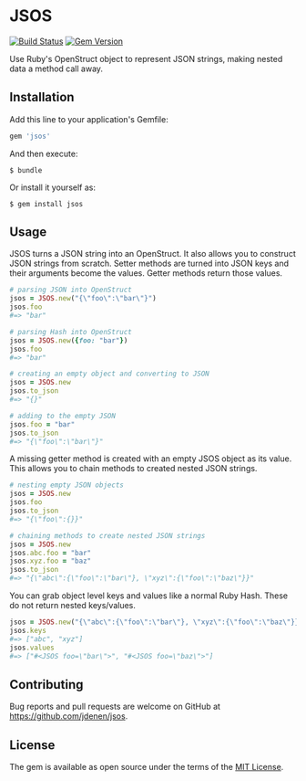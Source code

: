 # JSOS
[![Build Status](https://travis-ci.org/jdenen/jsos.svg?branch=master)](https://travis-ci.org/jdenen/jsos)
[![Gem Version](https://badge.fury.io/rb/jsos.svg)](https://badge.fury.io/rb/jsos)

Use Ruby's OpenStruct object to represent JSON strings, making nested data a method call away.

## Installation

Add this line to your application's Gemfile:

```ruby
gem 'jsos'
```

And then execute:

    $ bundle

Or install it yourself as:

    $ gem install jsos

## Usage

JSOS turns a JSON string into an OpenStruct. It also allows you to construct JSON strings from scratch. Setter methods are turned into JSON keys and their arguments become the values. Getter methods return those values.

```ruby
# parsing JSON into OpenStruct
jsos = JSOS.new("{\"foo\":\"bar\"}")
jsos.foo
#=> "bar"

# parsing Hash into OpenStruct
jsos = JSOS.new({foo: "bar"})
jsos.foo
#=> "bar"

# creating an empty object and converting to JSON
jsos = JSOS.new
jsos.to_json
#=> "{}"

# adding to the empty JSON
jsos.foo = "bar"
jsos.to_json
#=> "{\"foo\":\"bar\"}"
```

A missing getter method is created with an empty JSOS object as its value. This allows you to chain methods to created nested JSON strings.

```ruby
# nesting empty JSON objects
jsos = JSOS.new
jsos.foo
jsos.to_json
#=> "{\"foo\":{}}"

# chaining methods to create nested JSON strings
jsos = JSOS.new
jsos.abc.foo = "bar"
jsos.xyz.foo = "baz"
jsos.to_json
#=> "{\"abc\":{\"foo\":\"bar\"}, \"xyz\":{\"foo\":\"baz\"}}"
```

You can grab object level keys and values like a normal Ruby Hash. These do not return nested keys/values.

```ruby
jsos = JSOS.new("{\"abc\":{\"foo\":\"bar\"}, \"xyz\":{\"foo\":\"baz\"}}")
jsos.keys
#=> ["abc", "xyz"]
jsos.values
#=> ["#<JSOS foo=\"bar\">", "#<JSOS foo=\"baz\">"]
```

## Contributing

Bug reports and pull requests are welcome on GitHub at https://github.com/jdenen/jsos.


## License

The gem is available as open source under the terms of the [MIT License](http://opensource.org/licenses/MIT).

